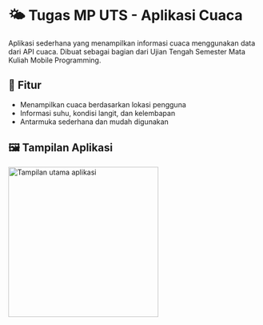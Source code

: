 # 🌤️ Tugas MP UTS - Aplikasi Cuaca

Aplikasi sederhana yang menampilkan informasi cuaca menggunakan data dari API cuaca. Dibuat sebagai bagian dari Ujian Tengah Semester Mata Kuliah Mobile Programming.

## 📱 Fitur
- Menampilkan cuaca berdasarkan lokasi pengguna
- Informasi suhu, kondisi langit, dan kelembapan
- Antarmuka sederhana dan mudah digunakan

## 🖼️ Tampilan Aplikasi

<img src="https://github.com/kenindra731/tugas_mp_uts_cuaca/raw/main/screenshots/home.jpeg" width="300" alt="Tampilan utama aplikasi">